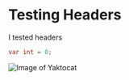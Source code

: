 # Testing Headers

I tested headers

``` c#
var int = 0;
```

![Image of Yaktocat](https://octodex.github.com/images/yaktocat.png)
